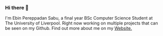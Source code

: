 ### Hi there 👋

I'm Ebin Pereppadan Sabu, a final year BSc Computer Science Student at The University of Liverpool.
Right now working on multiple projects that can be seen on my Github. Find out more about me on my [Website.](https://ebinsabu.com/)


<!--
**ebin-sabu/ebin-sabu** is a ✨ _special_ ✨ repository because its `README.md` (this file) appears on your GitHub profile.

Here are some ideas to get you started:

- 🔭 I’m currently working on ...
- 🌱 I’m currently learning ...
- 👯 I’m looking to collaborate on ...
- 🤔 I’m looking for help with ...
- 💬 Ask me about ...
- 📫 How to reach me: ...
- 😄 Pronouns: ...
- ⚡ Fun fact: ...
-->
